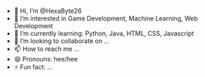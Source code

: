 - 👋 Hi, I’m @HexaByte26
- 👀 I’m interested in Game Development, Machine Learning, Web Development
- 🌱 I’m currently learning: Python, Java, HTML, CSS, Javascript
- 💞️ I’m looking to collaborate on ...
- 📫 How to reach me ...
- 😄 Pronouns: hee/hee
- ⚡ Fun fact: ...

<!---
HexaByte26/HexaByte26 is a ✨ special ✨ repository because its `README.md` (this file) appears on your GitHub profile.
You can click the Preview link to take a look at your changes.
--->
